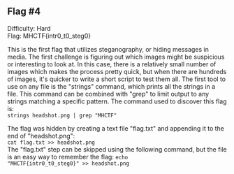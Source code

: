 ## Flag #4
Difficulty: Hard  
Flag: MHCTF{intr0_t0_steg0}

This is the first flag that utilizes steganography, or hiding messages in media. The first challenge is figuring out which
images might be suspicious or interesting to look at. In this case, there is a relatively small number of images which makes
the process pretty quick, but when there are hundreds of images, it's quicker to write a short script to test them all. The
first tool to use on any file is the "strings" command, which prints all the strings in a file. This command can be 
combined with "grep" to limit output to any strings matching a specific pattern. The command used to discover this flag
is:  
<code>strings headshot.png | grep "MHCTF"</code>  
  
The flag was hidden by creating a text file "flag.txt" and appending it to the end of "headshot.png":  
<code>cat flag.txt >> headshot.png</code>  
The "flag.txt" step can be skipped using the following command, but the file is an easy way to remember the flag:
<code>echo "MHCTF{intr0_t0_steg0}" >> headshot.png</code>
